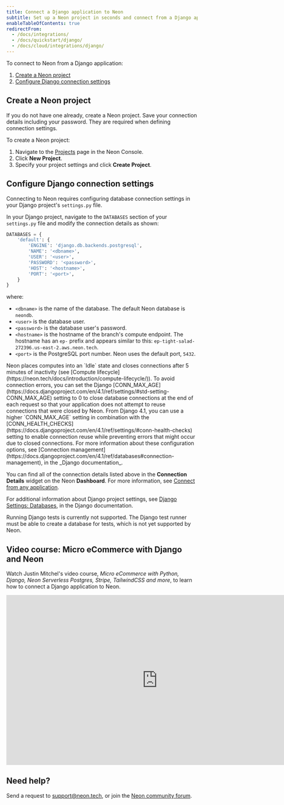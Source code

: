 ```yaml
---
title: Connect a Django application to Neon
subtitle: Set up a Neon project in seconds and connect from a Django application
enableTableOfContents: true
redirectFrom:
  - /docs/integrations/
  - /docs/quickstart/django/
  - /docs/cloud/integrations/django/
---
```


To connect to Neon from a Django application:

1. [Create a Neon project](#create-a-neon-project)
2. [Configure Django connection settings](#configure-django-connection-settings)

## Create a Neon project

If you do not have one already, create a Neon project. Save your connection details including your password. They are required when defining connection settings.

To create a Neon project:

1. Navigate to the [Projects](https://console.neon.tech/app/projects) page in the Neon Console.
2. Click **New Project**.
3. Specify your project settings and click **Create Project**.

## Configure Django connection settings

Connecting to Neon requires configuring database connection settings in your Django project's `settings.py` file.

In your Django project, navigate to the `DATABASES` section of your `settings.py` file and modify the connection details as shown:

```python
DATABASES = {
    'default': {
        'ENGINE': 'django.db.backends.postgresql',
        'NAME': '<dbname>',
        'USER': '<user>',
        'PASSWORD': '<password>',
        'HOST': '<hostname>',
        'PORT': '<port>',
    }
}
```

where:

- `<dbname>` is the name of the database. The default Neon database is `neondb`.
- `<user>` is the database user.
- `<password>` is the database user's password.
- `<hostname>` is the hostname of the branch's compute endpoint. The hostname has an `ep-` prefix and appears similar to this: `ep-tight-salad-272396.us-east-2.aws.neon.tech`.
- `<port>` is the PostgreSQL port number. Neon uses the default port, `5432`.

<Admonition type="note">
Neon places computes into an `Idle` state and closes connections after 5 minutes of inactivity (see [Compute lifecycle](https://neon.tech/docs/introduction/compute-lifecycle/)). To avoid connection errors, you can set the Django [CONN_MAX_AGE](https://docs.djangoproject.com/en/4.1/ref/settings/#std-setting-CONN_MAX_AGE) setting to 0 to close database connections at the end of each request so that your application does not attempt to reuse connections that were closed by Neon. From Django 4.1, you can use a higher `CONN_MAX_AGE` setting in combination with the [CONN_HEALTH_CHECKS](https://docs.djangoproject.com/en/4.1/ref/settings/#conn-health-checks) setting to enable connection reuse while preventing errors that might occur due to closed connections. For more information about these configuration options, see [Connection management](https://docs.djangoproject.com/en/4.1/ref/databases#connection-management), in the _Django documentation_.
</Admonition>

You can find all of the connection details listed above in the **Connection Details** widget on the Neon **Dashboard**. For more information, see [Connect from any application](/docs/connect/connect-from-any-app).

For additional information about Django project settings, see [Django Settings: Databases](https://docs.djangoproject.com/en/4.0/ref/settings#databases), in the Django documentation.

<Admonition type="note">
Running Django tests is currently not supported. The Django test runner must be able to create a database for tests, which is not yet supported by Neon.
</Admonition>

## Video course: Micro eCommerce with Django and Neon

Watch Justin Mitchel's video course, _Micro eCommerce with Python, Django, Neon Serverless Postgres, Stripe, TailwindCSS and more_, to learn how to connect a Django application to Neon.
<iframe width="796" height="447" src="https://www.youtube.com/embed/qx9nshX9CQQ?start=1569" title="YouTube video player" frameborder="0" allow="accelerometer; clipboard-write; encrypted-media; gyroscope; picture-in-picture; web-share" allowfullscreen></iframe>

## Need help?

Send a request to [support@neon.tech](mailto:support@neon.tech), or join the [Neon community forum](https://community.neon.tech/).
